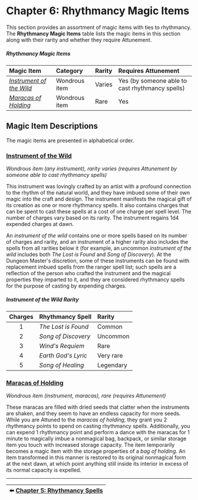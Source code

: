 # Chapter 6: Rhythmancy Magic Items

This section provides an assortment of magic items with ties to rhythmancy. The **Rhythmancy Magic Items** table lists the magic items in this section along with their rarity and whether they require Attunement.

##### Rhythmancy Magic Items
| Magic Item | Category | Rarity | Requires Attunement |
|:-|:-|:-|:-|
| _[Instrument of the Wild](#instrument-of-the-wild)_ | Wondrous item | Varies | Yes (by someone able to cast rhythmancy spells) |
| _[Maracas of Holding](#maracas-of-holding)_ | Wondrous item | Rare | Yes |

## Magic Item Descriptions

The magic items are presented in alphabetical order.

### [Instrument of the Wild](https://github.com/mpanighetti/dnd5e-magic-items/blob/main/wondrous-items/instrument-of-the-wild.md)

_Wondrous item (any instrument), rarity varies (requires Attunement by someone able to cast rhythmancy spells)_

This instrument was lovingly crafted by an artist with a profound connection to the rhythm of the natural world, and they have imbued some of their own magic into the craft and design. The instrument manifests the magical gift of its creation as one or more rhythmancy spells. It also contains charges that can be spent to cast these spells at a cost of one charge per spell level. The number of charges vary based on its rarity. The instrument regains 1d4 expended charges at dawn.

An _instrument of the wild_ contains one or more spells based on its number of charges and rarity, and an instrument of a higher rarity also includes the spells from all rarities below it (for example, an uncommon _instrument of the wild_ includes both _The Lost is Found_ and _Song of Discovery_). At the Dungeon Master's discretion, some of these instruments can be found with replacement imbued spells from the ranger spell list; such spells are a reflection of the person who crafted the instrument and the magical properties they imparted to it, and they are considered rhythmancy spells for the purpose of casting by expending charges.

##### Instrument of the Wild Rarity
| Charges | Rhythmancy Spell | Rarity |
|:-:|:-|:-|
| 1 | _The Lost is Found_ | Common |
| 2 | _Song of Discovery_ | Uncommon |
| 3 | _Wind's Requiem_ | Rare |
| 4 | _Earth God's Lyric_ | Very rare |
| 5 | _Song of Healing_ | Legendary |

### [Maracas of Holding](https://github.com/mpanighetti/dnd5e-magic-items/blob/main/wondrous-items/maracas-of-holding.md)

_Wondrous item (instrument, maracas), rare (requires Attunement)_

These maracas are filled with dried seeds that clatter when the instruments are shaken, and they seem to have an endless capacity for more seeds. While you are Attuned to the _maracas of holding_, they grant you 2 rhythmancy points to spend on casting rhythmancy spells. Additionally, you can expend 1 rhythmancy point and perform a dance with the maracas for 1 minute to magically imbue a nonmagical bag, backpack, or similar storage item you touch with increased storage capacity. The item temporarily becomes a magic item with the storage properties of a _bag of holding_. An item transformed in this manner is restored to its original nonmagical form at the next dawn, at which point anything still inside its interior in excess of its normal capacity is expelled.

---

| ⬅️ [Chapter 5: Rhythmancy Spells](ch-5-rhythmancy-spells.md) |
|:-|
